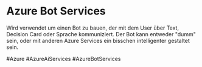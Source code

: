 # Azure Bot Services


Wird verwendet um einen Bot zu bauen, der mit dem User über Text, Decision Card oder Sprache kommuniziert. Der Bot kann entweder "dumm" sein, oder mit anderen Azure Services ein bisschen intelligenter gestaltet sein.


#Azure 
#AzureAiServices 
#AzureBotServices
